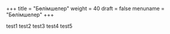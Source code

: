 +++
title = "Бөлімшелер"
weight = 40
draft = false
menuname = "Бөлімшелер"
+++

test1 test2 test3
  test4 test5
